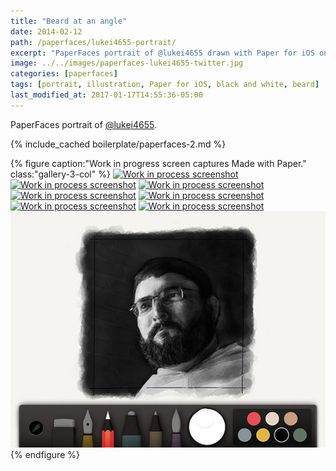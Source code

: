 ```yaml
---
title: "Beard at an angle"
date: 2014-02-12
path: /paperfaces/lukei4655-portrait/
excerpt: "PaperFaces portrait of @lukei4655 drawn with Paper for iOS on an iPad."
image: ../../images/paperfaces-lukei4655-twitter.jpg
categories: [paperfaces]
tags: [portrait, illustration, Paper for iOS, black and white, beard]
last_modified_at: 2017-01-17T14:55:36-05:00
---
```


PaperFaces portrait of [@lukei4655](https://twitter.com/lukei4655).

{% include_cached boilerplate/paperfaces-2.md %}

{% figure caption:"Work in progress screen captures Made with Paper." class:"gallery-3-col" %}
[![Work in process screenshot](../../images/paperfaces-lukei4655-process-1-600.jpg)](../../images/paperfaces-lukei4655-process-1-lg.jpg)
[![Work in process screenshot](../../images/paperfaces-lukei4655-process-2-600.jpg)](../../images/paperfaces-lukei4655-process-2-lg.jpg)
[![Work in process screenshot](../../images/paperfaces-lukei4655-process-3-600.jpg)](../../images/paperfaces-lukei4655-process-3-lg.jpg)
[![Work in process screenshot](../../images/paperfaces-lukei4655-process-4-600.jpg)](../../images/paperfaces-lukei4655-process-4-lg.jpg)
[![Work in process screenshot](../../images/paperfaces-lukei4655-process-5-600.jpg)](../../images/paperfaces-lukei4655-process-5-lg.jpg)
[![Work in process screenshot](../../images/paperfaces-lukei4655-process-6-600.jpg)](../../images/paperfaces-lukei4655-process-6-lg.jpg)
[![Work in process screenshot](../../images/paperfaces-lukei4655-process-7-600.jpg)](../../images/paperfaces-lukei4655-process-7-lg.jpg)
[![Work in process screenshot](../../images/paperfaces-lukei4655-process-8-600.jpg)](../../images/paperfaces-lukei4655-process-8-lg.jpg)
{% endfigure %}
